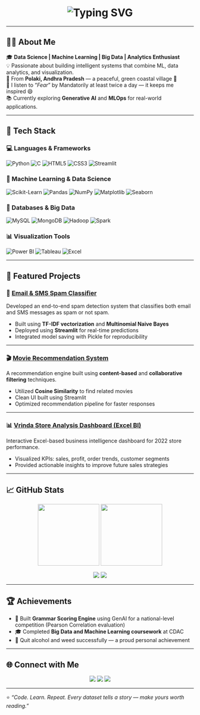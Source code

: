 <h1 align="center">
  <img src="https://readme-typing-svg.demolab.com?font=Fira+Code&pause=1000&color=00CFFF&center=true&vCenter=true&width=600&lines=Hi%2C+I'm+Tarun+Teja+Karimi+👋;Machine+Learning+%26+Data+Science+Enthusiast;Big+Data+%26+Analytics+Learner;Full+Stack+Data+Developer;Always+Learning+New+Things!" alt="Typing SVG" />
</h1>

---

## 👨‍💻 About Me  
🎓 **Data Science | Machine Learning | Big Data | Analytics Enthusiast**  
💡 Passionate about building intelligent systems that combine ML, data analytics, and visualization.  
🌾 From **Polaki, Andhra Pradesh** — a peaceful, green coastal village 🌿  
🎵 I listen to “*Fear*” by Mandatorily at least twice a day — it keeps me inspired 😄  
📚 Currently exploring **Generative AI** and **MLOps** for real-world applications.  

---

## 🧰 Tech Stack  

### 💻 Languages & Frameworks  
![Python](https://img.shields.io/badge/Python-3776AB?style=for-the-badge&logo=python&logoColor=white)
![C](https://img.shields.io/badge/C-00599C?style=for-the-badge&logo=c&logoColor=white)
![HTML5](https://img.shields.io/badge/HTML5-E34F26?style=for-the-badge&logo=html5&logoColor=white)
![CSS3](https://img.shields.io/badge/CSS3-1572B6?style=for-the-badge&logo=css3&logoColor=white)
![Streamlit](https://img.shields.io/badge/Streamlit-FF4B4B?style=for-the-badge&logo=streamlit&logoColor=white)

### 🧮 Machine Learning & Data Science  
![Scikit-Learn](https://img.shields.io/badge/Scikit--Learn-F7931E?style=for-the-badge&logo=scikit-learn&logoColor=white)
![Pandas](https://img.shields.io/badge/Pandas-150458?style=for-the-badge&logo=pandas&logoColor=white)
![NumPy](https://img.shields.io/badge/Numpy-013243?style=for-the-badge&logo=numpy&logoColor=white)
![Matplotlib](https://img.shields.io/badge/Matplotlib-11557C?style=for-the-badge&logo=plotly&logoColor=white)
![Seaborn](https://img.shields.io/badge/Seaborn-0099CC?style=for-the-badge&logo=python&logoColor=white)

### 🧩 Databases & Big Data  
![MySQL](https://img.shields.io/badge/MySQL-005C84?style=for-the-badge&logo=mysql&logoColor=white)
![MongoDB](https://img.shields.io/badge/MongoDB-4EA94B?style=for-the-badge&logo=mongodb&logoColor=white)
![Hadoop](https://img.shields.io/badge/Hadoop-FFB700?style=for-the-badge&logo=apachehadoop&logoColor=black)
![Spark](https://img.shields.io/badge/Spark-E25A1C?style=for-the-badge&logo=apachespark&logoColor=white)

### 📊 Visualization Tools  
![Power BI](https://img.shields.io/badge/Power%20BI-F2C811?style=for-the-badge&logo=powerbi&logoColor=black)
![Tableau](https://img.shields.io/badge/Tableau-E97627?style=for-the-badge&logo=tableau&logoColor=white)
![Excel](https://img.shields.io/badge/MS%20Excel-217346?style=for-the-badge&logo=microsoftexcel&logoColor=white)

---

## 🚀 Featured Projects  

### 📧 [Email & SMS Spam Classifier](https://github.com/tarunkarimi/Email-Sms-Spam-Classifier)
Developed an end-to-end spam detection system that classifies both email and SMS messages as spam or not spam.  
- Built using **TF-IDF vectorization** and **Multinomial Naive Bayes**  
- Deployed using **Streamlit** for real-time predictions  
- Integrated model saving with Pickle for reproducibility  

---

### 🎬 [Movie Recommendation System](https://github.com/tarunkarimi/Movie-Recommendation-System)
A recommendation engine built using **content-based** and **collaborative filtering** techniques.  
- Utilized **Cosine Similarity** to find related movies  
- Clean UI built using Streamlit  
- Optimized recommendation pipeline for faster responses  

---

### 📊 [Vrinda Store Analysis Dashboard (Excel BI)](https://github.com/tarunkarimi/Vrinda-Store-Analysis)
Interactive Excel-based business intelligence dashboard for 2022 store performance.  
- Visualized KPIs: sales, profit, order trends, customer segments  
- Provided actionable insights to improve future sales strategies  

---

## 📈 GitHub Stats  

<p align="center">
  <img src="https://github-readme-stats.vercel.app/api?username=tarunkarimi&show_icons=true&theme=tokyonight&count_private=true" height="165"/>
  <img src="https://github-readme-stats.vercel.app/api/top-langs/?username=tarunkarimi&layout=compact&theme=tokyonight" height="165"/>
</p>

<p align="center">
  <img src="https://streak-stats.demolab.com?user=tarunkarimi&theme=tokyonight" />
  <img src="https://github-readme-activity-graph.vercel.app/graph?username=tarunkarimi&theme=react-dark&hide_border=true" />
</p>

---

## 🏆 Achievements  
- 🥇 Built **Grammar Scoring Engine** using GenAI for a national-level competition (Pearson Correlation evaluation)  
- 🎓 Completed **Big Data and Machine Learning coursework** at CDAC  
- 💪 Quit alcohol and weed successfully — a proud personal achievement  

---

## 🌐 Connect with Me  

<p align="center">
  <a href="https://linkedin.com/in/taruntejakarimi"><img src="https://img.shields.io/badge/LinkedIn-0077B5?style=for-the-badge&logo=linkedin&logoColor=white" /></a>
  <a href="https://github.com/tarunkarimi"><img src="https://img.shields.io/badge/GitHub-000000?style=for-the-badge&logo=github&logoColor=white" /></a>
  <a href="mailto:taruntejakarimi@gmail.com"><img src="https://img.shields.io/badge/Email-taruntejakarimi%40gmail.com-red?style=for-the-badge&logo=gmail&logoColor=white" /></a>
</p>

---

⭐ *“Code. Learn. Repeat. Every dataset tells a story — make yours worth reading.”*
